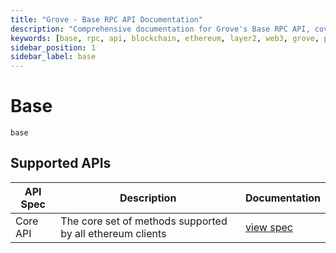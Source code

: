 ```yaml
---
title: "Grove - Base RPC API Documentation"
description: "Comprehensive documentation for Grove's Base RPC API, covering endpoint details and integration strategies for blockchain developers."
keywords: [base, rpc, api, blockchain, ethereum, layer2, web3, grove, pocket, pokt, L2]
sidebar_position: 1
sidebar_label: base
---
```


# Base

`base`

## Supported APIs

| API Spec | Description                                               | Documentation                  |
| -------- | --------------------------------------------------------- | ------------------------------ |
| Core API | The core set of methods supported by all ethereum clients | [view spec](../specs/core-api) |
